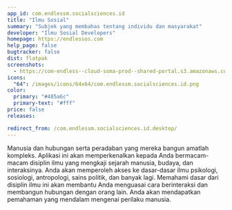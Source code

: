 ```yaml
---
app_id: com.endlessm.socialsciences.id
title: "Ilmu Sosial"
summary: "Subjek yang membahas tentang individu dan masyarakat"
developer: "Ilmu Sosial Developers"
homepage: https://endlessos.com
help_page: false
bugtracker: false
dist: flatpak
screenshots:
  - https://com-endless--cloud-soma-prod--shared-portal.s3.amazonaws.com/apps.300.screenshots.0a7f45b8-2fd4-4ff4-bbdf-1ba82894c02e_201810232130003636.png
icons:
  "64": /images/icons/64x64/com.endlessm.socialsciences.id.png
color:
  primary: "#485a6c"
  primary-text: "#fff"
price: false
releases:

redirect_from: /com.endlessm.socialsciences.id.desktop/
---
```


<p>Manusia dan hubungan serta peradaban yang mereka bangun amatlah kompleks. Aplikasi ini akan memperkenalkan kepada Anda bermacam-macam disiplin ilmu yang mengkaji sejarah manusia, budaya, dan interaksinya. Anda akan memperoleh akses ke dasar-dasar ilmu psikologi, sosiologi, antropologi, sains politik, dan banyak lagi. Memahami dasar dari disiplin ilmu ini akan membantu Anda menguasai cara berinteraksi dan membangun hubungan dengan orang lain. Anda akan mendapatkan pemahaman yang mendalam mengenai perilaku manusia.</p>
